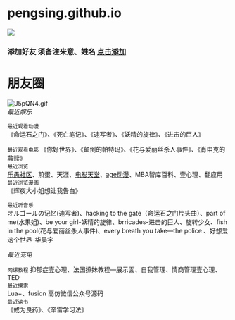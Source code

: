 # pengsing.github.io  
  
![
](https://s1.ax1x.com/2020/04/24/J0IlJe.png)  
  
  
### 添加好友  须备注来意、姓名 [点击添加](https://icon.wuruihong.com/files/202004/Be9Mgjef/ios/AppIcon.appiconset/icon-1024.png)    
  

  
# 朋友圈
![J5pQN4.gif](https://s1.ax1x.com/2020/04/28/J5pQN4.gif)  
*最近娱乐*  
  


  
```最近观看动漫```  
《命运石之门》、《死亡笔记》、《速写者》、《妖精的旋律》、《进击的巨人》  

```最近观看电影```
《你好世界》、《颠倒的帕特玛》、《花与爱丽丝杀人事件》、《肖申克的救赎》  
```最近浏览```  
[乐愚社区](https://bbs.leyuz.net/)、煎蛋、天涯、[电影天堂](http://2w.cm)、[age动漫](https://www.agefans.tv/)、MBA智库百科、壹心理、翻应用  
```最近浏览漫画```  
《辉夜大小姐想让我告白》  

```最近听音乐```  
オルゴールの记忆(速写者)、hacking to the gate（命运石之门片头曲）、part of me(水果姐)、be your girl-妖精的旋律、brricades-进击的巨人、旋转少女、fish in the pool(花与爱丽丝杀人事件)、every breath you take—the police
、好想爱这个世界-华晨宇  

  
*最近充电*  

```网课教程```
抑郁症壹心理、法国撩妹教程—展示面、自我管理、情商管理壹心理、TED  
```最近摸索```  
Lua+、fusion 高仿微信公众号源码  
```最近读书```  
《戒为良药》、《辛雷学习法》 
